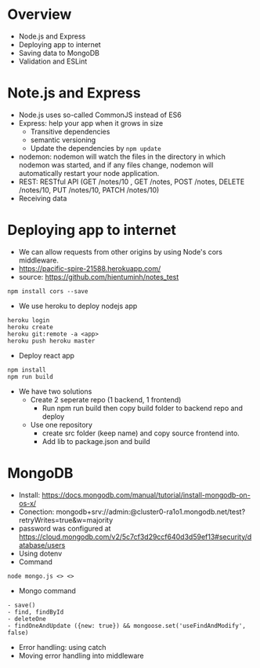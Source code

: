 # Overview
- Node.js and Express
- Deploying app to internet
- Saving data to MongoDB
- Validation and ESLint

# Note.js and Express
- Node.js uses so-called CommonJS instead of ES6
- Express: help your app when it grows in size
  - Transitive dependencies
  - semantic versioning
  - Update the dependencies by `npm update`
- nodemon: nodemon will watch the files in the directory in which nodemon was started, and if any files change, nodemon will automatically restart your node application.
- REST: RESTful API (GET /notes/10 , GET /notes, POST /notes, DELETE /notes/10, PUT /notes/10, PATCH /notes/10)
- Receiving data

# Deploying app to internet
- We can allow requests from other origins by using Node's cors middleware.
- https://pacific-spire-21588.herokuapp.com/
- source: https://github.com/hientuminh/notes_test
```
npm install cors --save
```
- We use heroku to deploy nodejs app
```
heroku login
heroku create
heroku git:remote -a <app>
heroku push heroku master
```
- Deploy react app
```
npm install
npm run build
```
- We have two solutions
  - Create 2 seperate repo (1 backend, 1 frontend)
    - Run npm run build then copy build folder to backend repo and deploy
  - Use one repository
    - create src folder (keep name) and copy source frontend into.
    - Add lib to package.json and build
# MongoDB
- Install: https://docs.mongodb.com/manual/tutorial/install-mongodb-on-os-x/
- Conection: mongodb+srv://admin:<password>@cluster0-ra1o1.mongodb.net/test?retryWrites=true&w=majority
- password was configured at https://cloud.mongodb.com/v2/5c7cf3d29ccf640d3d59ef13#security/database/users
- Using dotenv
- Command
```
node mongo.js <> <>
```
- Mongo command
```
- save()
- find, findById
- deleteOne
- findOneAndUpdate ({new: true}) && mongoose.set('useFindAndModify', false)
```
- Error handling: using catch
- Moving error handling into middleware
